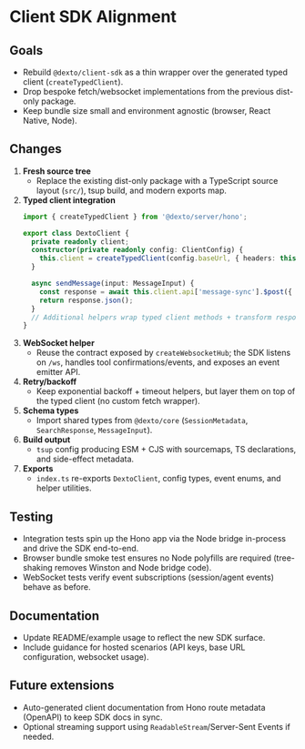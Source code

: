 # Client SDK Alignment

## Goals
- Rebuild `@dexto/client-sdk` as a thin wrapper over the generated typed client (`createTypedClient`).
- Drop bespoke fetch/websocket implementations from the previous dist-only package.
- Keep bundle size small and environment agnostic (browser, React Native, Node).

## Changes
1. **Fresh source tree**
   - Replace the existing dist-only package with a TypeScript source layout (`src/`), tsup build, and modern exports map.
2. **Typed client integration**
   ```ts
   import { createTypedClient } from '@dexto/server/hono';

   export class DextoClient {
     private readonly client;
     constructor(private readonly config: ClientConfig) {
       this.client = createTypedClient(config.baseUrl, { headers: this.buildHeaders() });
     }

     async sendMessage(input: MessageInput) {
       const response = await this.client.api['message-sync'].$post({ json: input });
       return response.json();
     }
     // Additional helpers wrap typed client methods + transform responses.
   }
   ```
3. **WebSocket helper**
   - Reuse the contract exposed by `createWebsocketHub`; the SDK listens on `/ws`, handles tool confirmations/events, and exposes an event emitter API.
4. **Retry/backoff**
   - Keep exponential backoff + timeout helpers, but layer them on top of the typed client (no custom fetch wrapper).
5. **Schema types**
   - Import shared types from `@dexto/core` (`SessionMetadata`, `SearchResponse`, `MessageInput`).
6. **Build output**
   - `tsup` config producing ESM + CJS with sourcemaps, TS declarations, and side-effect metadata.
7. **Exports**
   - `index.ts` re-exports `DextoClient`, config types, event enums, and helper utilities.

## Testing
- Integration tests spin up the Hono app via the Node bridge in-process and drive the SDK end-to-end.
- Browser bundle smoke test ensures no Node polyfills are required (tree-shaking removes Winston and Node bridge code).
- WebSocket tests verify event subscriptions (session/agent events) behave as before.

## Documentation
- Update README/example usage to reflect the new SDK surface.
- Include guidance for hosted scenarios (API keys, base URL configuration, websocket usage).

## Future extensions
- Auto-generated client documentation from Hono route metadata (OpenAPI) to keep SDK docs in sync.
- Optional streaming support using `ReadableStream`/Server-Sent Events if needed.
